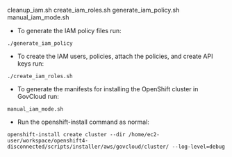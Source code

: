 

cleanup_iam.sh
create_iam_roles.sh
generate_iam_policy.sh
manual_iam_mode.sh


- To generate the IAM policy files run:
```
./generate_iam_policy
```

- To create the IAM users, policies, attach the policies, and create API keys run:
```
./create_iam_roles.sh
```

- To generate the manifests for installing the OpenShift cluster in GovCloud run:
```
manual_iam_mode.sh
```

- Run the openshift-install command as normal:
```
openshift-install create cluster --dir /home/ec2-user/workspace/openshift4-disconnected/scripts/installer/aws/govcloud/cluster/ --log-level=debug
```

